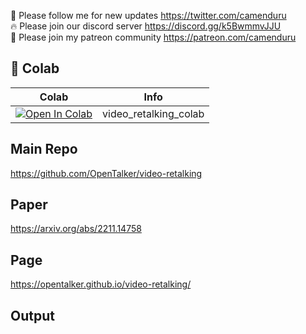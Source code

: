 🐣 Please follow me for new updates https://twitter.com/camenduru <br />
🔥 Please join our discord server https://discord.gg/k5BwmmvJJU <br />
🥳 Please join my patreon community https://patreon.com/camenduru <br />

## 🦒 Colab

| Colab | Info
| --- | --- |
[![Open In Colab](https://colab.research.google.com/assets/colab-badge.svg)](https://colab.research.google.com/github/camenduru/video-retalking-colab/blob/main/video_retalking_colab.ipynb) | video_retalking_colab

## Main Repo
https://github.com/OpenTalker/video-retalking

## Paper
https://arxiv.org/abs/2211.14758

## Page
https://opentalker.github.io/video-retalking/

## Output
